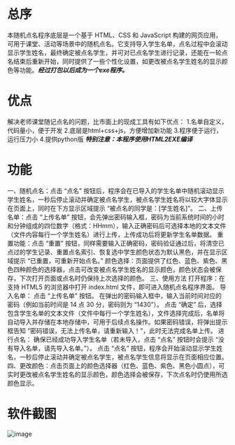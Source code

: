 # 总序
本随机点名程序底层是一个基于 HTML、CSS 和 JavaScript 构建的网页应用，可用于课堂、活动等场景中的随机点名。它支持导入学生名单，点名过程中会滚动显示学生姓名，最终确定被点名学生，并可对已点名学生进行记录，还能在一轮点名结束后重新开始，同时提供了一些个性化设置，如更改被点名学生姓名的显示颜色等功能。_**经过打包以后成为一个exe程序。**_
# 优点
解决老师课堂随记点名的问题，比市面上的现成工具有如下优点： 1.名单自定义，代码量小，便于开发 2.底层是html+css+js，方便增加新功能 3.程序便于运行，运行压力小 4.提供python版 _**特别注意：本程序使用HTML2EXE编译**_
# 功能
一、随机点名：点击 “点名” 按钮后，程序会在已导入的学生名单中随机滚动显示学生姓名，一秒后停止滚动并确定被点名学生，被点名学生姓名将以较大字体显示在页面上，同时在下方显示区域提示 “被点名的同学是：[学生姓名]”。
二、上传名单：点击 “上传名单” 按钮，会先弹出密码输入框，密码为当前系统时间的小时和分钟组成的四位数字（格式：HHmm），输入正确密码后可选择本地的文本文件（文件内容每行一个学生姓名）进行上传，上传成功后将更新学生名单数据。
重置功能：点击 “重置” 按钮，同样需要输入正确密码，密码验证通过后，将清空已点过的学生记录、重置点名索引、恢复选中学生颜色状态为默认黑色，并在显示区域提示 “已重置，可重新开始点名。”
颜色选择：页面提供了红色、蓝色、紫色、黑色四种颜色的选择器，点击可改变被点名学生姓名的显示颜色，颜色状态会被保存，下次打开页面或点名时仍保持上次选择的颜色。
三、使用方法
打开程序：在支持 HTML5 的浏览器中打开 index.html 文件，即可进入随机点名程序界面。
导入名单：
点击 “上传名单” 按钮。
在弹出的密码输入框中，输入当前时间对应的密码（例如当前时间是 14 点 30 分，密码则为 “1430”）。
点击 “确定” 后，选择包含学生名单的文本文件（文件中每行一个学生姓名），文件选择完成后，名单将自动导入并存储在本地存储中，可用于后续点名操作。如果密码错误，将弹出提示框告知 “密码错误，无法上传名单，请重新输入！”，此时无法完成名单上传。
进行点名：
确保已经成功导入学生名单（若未导入，点击 “点名” 按钮时会提示 “没有导入名单，请先导入名单。”）。
点击 “点名” 按钮，程序会开始滚动显示学生姓名，一秒后停止滚动并确定被点名学生，被点名学生信息将显示在页面相应位置。
四、更改颜色：点击页面上的颜色选择器（红色、蓝色、紫色、黑色小圆点），可实时更改被点名学生姓名的显示颜色，颜色选择会被保存，下次点名时仍使用所选颜色显示。
# 软件截图
![image](https://github.com/user-attachments/assets/600ca41a-573f-4753-896e-1219b2c362b3)

